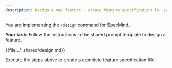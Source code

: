 ```yaml
---
description: Design a new feature - create feature specification in .specmind/features/
---
```


You are implementing the `/design` command for SpecMind.

**Your task:** Follow the instructions in the shared prompt template to design a feature.

{{file:../_shared/design.md}}

Execute the steps above to create a complete feature specification file.
